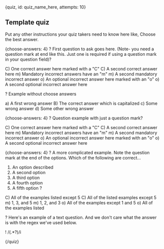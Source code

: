 
{quiz, id: quiz_name_here, attempts: 10}

## Template quiz

Put any other instructions your quiz takers need to know here like, Choose the best answer.

{choose-answers: 4}
? First question to ask goes here. (Note- you need a question mark at end like this. Just one is required if using a question mark in your question field)?

C) One correct answer here marked with a "C"
C) A second correct answer here
m) Mandatory incorrect answers have an "m"
m) A second mandatory incorrect answer
o) An optional incorrect answer here marked with an "o"
o) A second optional incorrect answer here

? Example without choose answers

a) A first wrong answer
B) The correct answer which is capitalized
c) Some wrong answer
d) Some other wrong answer

{choose-answers: 4}
? Question example with just a question mark?

C) One correct answer here marked with a "C"
C) A second correct answer here
m) Mandatory incorrect answers have an "m"
m) A second mandatory incorrect answer
o) An optional incorrect answer here marked with an "o"
o) A second optional incorrect answer here

{choose-answers: 4}
? A more complicated example. Note the question mark at the end of the options. Which of the following are correct...
1. An option described
2. A second option
3. A third option
4. A fourth option
5. A fifth option ?

C) All of the examples listed except 5
C) All of the listed examples except 5
m) 1, 3, and 5
m) 1, 2, and 3
o) All of the examples except 1 and 5
o) All of the examples listed

? Here's an example of a text question. And we don't care what the answer is with the regex we've used below. 

! /(.*\?)/i

{/quiz}
